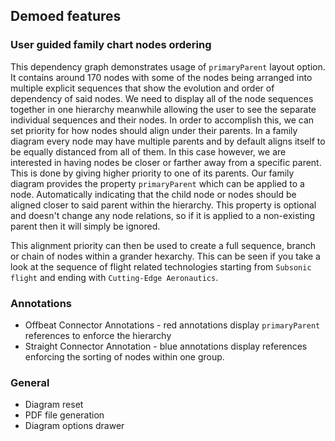 ## Demoed features
### User guided family chart nodes ordering
This dependency graph demonstrates usage of `primaryParent` layout option. It contains around 170 nodes with some of the nodes being arranged into multiple explicit sequences that show the evolution and order of dependency of said nodes. We need to display all of the node sequences together in one hierarchy meanwhile allowing the user to see the separate individual sequences and their nodes. In order to accomplish this, we can set priority for how nodes should align under their parents. In a family diagram every node may have multiple parents and by default aligns itself to be equally distanced from all of them. In this case however, we are interested in having nodes be closer or farther away from a specific parent. This is done by giving higher priority to one of its parents. Our family diagram provides the property `primaryParent` which can be applied to a node. Automatically indicating that the child node or nodes should be aligned closer to said parent within the hierarchy. This property is optional and doesn't change any node relations, so if it is applied to a non-existing parent then it will simply be ignored.

This alignment priority can then be used to create a full sequence, branch or chain of nodes within a grander hexarchy. This can be seen if you take a look at the sequence of flight related technologies starting from `Subsonic flight` and ending with `Cutting-Edge Aeronautics`.

### Annotations
* Offbeat Connector Annotations - red annotations display `primaryParent` references to enforce the hierarchy
* Straight Connector Annotation - blue annotations display references enforcing the sorting of nodes within one group.

### General
* Diagram reset
* PDF file generation
* Diagram options drawer